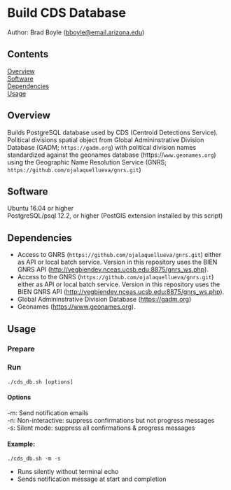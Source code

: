 # Build CDS Database

Author: Brad Boyle (bboyle@email.arizona.edu)  

## Contents

[Overview](#overview)  
[Software](#software)  
[Dependencies](#dependencies)  
[Usage](#usage)  

<a name="overview"></a>
## Overview

Builds PostgreSQL database used by CDS (Centroid Detections Service). Political divisions spatial object from Global Admininstrative Division Database (GADM; `https://gadm.org`) with political division names standardized against the geonames database (https://`www.geonames.org`) using the Geographic Name Resolution Service (GNRS; `https://github.com/ojalaquellueva/gnrs.git`)

<a name="software"></a>
## Software

Ubuntu 16.04 or higher  
PostgreSQL/psql 12.2, or higher (PostGIS extension installed by this script)

<a name="dependencies"></a>
## Dependencies

* Access to GNRS (`https://github.com/ojalaquellueva/gnrs.git`) either as API or local batch service. Version in this repository uses the BIEN GNRS API (http://vegbiendev.nceas.ucsb.edu:8875/gnrs_ws.php).
* Access to the GNRS (`https://github.com/ojalaquellueva/gnrs.git`) either as API or local batch service. Version in this repository uses the BIEN GNRS API (http://vegbiendev.nceas.ucsb.edu:8875/gnrs_ws.php).
* Global Admininstrative Division Database (https://gadm.org)
* Geonames (https://www.geonames.org).

<a name="usage"></a>
## Usage

### Prepare


### Run

```
./cds_db.sh [options]
```

#### Options
-m: Send notification emails  
-n: Non-interactive: suppress confirmations but not progress messages  
-s: Silent mode: suppress all confirmations & progress messages  

#### Example:

```
./cds_db.sh -m -s
```
* Runs silently without terminal echo
* Sends notification message at start and completion




